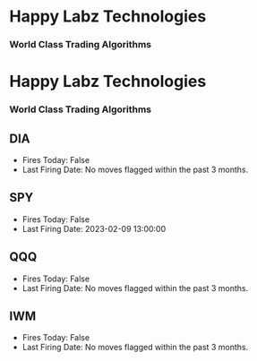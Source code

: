 # Happy Labz Technologies
### World Class Trading Algorithms

# Happy Labz Technologies
### World Class Trading Algorithms

## DIA
* Fires Today:	False
* Last Firing Date:	No moves flagged within the past 3 months.

## SPY
* Fires Today:	False
* Last Firing Date:	2023-02-09 13:00:00

## QQQ
* Fires Today:	False
* Last Firing Date:	No moves flagged within the past 3 months.

## IWM
* Fires Today:	False
* Last Firing Date:	No moves flagged within the past 3 months.

